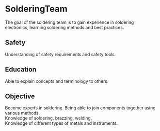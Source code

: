 # SolderingTeam
The goal of the soldering team is to gain experience in soldering electronics, learning soldering methods and best practices. 
## Safety 
Understanding of safety requirements and safety tools. 
## Education
Able to explain concepts and terminology to others. 
## Objective 
Become experts in soldering. Being able to join components together using various methods. <br> 
Knowledge of soldering, brazzing, welding. <br> 
Knowledge of different types of metals and instruments. 

